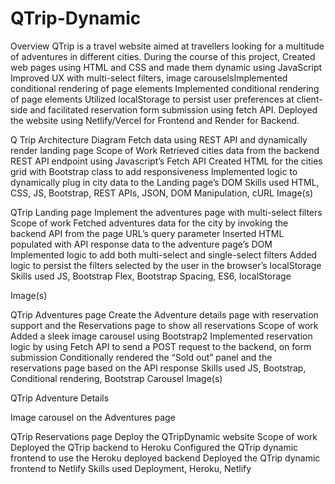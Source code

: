 # QTrip-Dynamic

Overview
QTrip is a travel website aimed at travellers looking for a multitude of adventures in different cities. 
During the course of this project,
Created web pages using HTML and CSS and made them dynamic using JavaScript
Improved UX with multi-select filters, image carouselsImplemented conditional rendering of page elements
Implemented conditional rendering of page elements
Utilized localStorage to persist user preferences at client-side and facilitated reservation form submission using fetch API.
Deployed the website using Netlify/Vercel for Frontend and Render for Backend.                                 

Q Trip Architecture Diagram
Fetch data using REST API and dynamically render landing page
Scope of Work
Retrieved cities data from the backend REST API endpoint using Javascript’s Fetch API
Created HTML for the cities grid with Bootstrap class to add responsiveness
Implemented logic to dynamically plug in city data to the Landing page’s DOM
Skills used
HTML, CSS, JS, Bootstrap, REST APIs, JSON, DOM Manipulation, cURL
Image(s)

QTrip Landing page
Implement the adventures page with multi-select filters
Scope of work
Fetched adventures data for the city by invoking the backend API from the page URL’s query parameter
Inserted HTML populated with API response data to the adventure page’s DOM
Implemented logic to add both multi-select and single-select filters
Added logic to persist the filters selected by the user in the browser’s localStorage
Skills used
JS, Bootstrap Flex, Bootstrap Spacing, ES6, localStorage

Image(s)

QTrip Adventures page
Create the Adventure details page with reservation support and the Reservations page to show all reservations
Scope of work
Added a sleek image carousel using Bootstrap2
Implemented reservation logic by using Fetch API to send a POST request to the backend, on form submission
Conditionally rendered the “Sold out” panel and the reservations page based on the API response
Skills used
JS, Bootstrap, Conditional rendering, Bootstrap Carousel
Image(s)

QTrip Adventure Details

Image carousel on the Adventures page

QTrip Reservations page
Deploy the QTripDynamic website
Scope of work
Deployed the QTrip backend to Heroku
Configured the QTrip dynamic frontend to use the Heroku deployed backend
Deployed the QTrip dynamic frontend to Netlify
Skills used
Deployment, Heroku, Netlify

